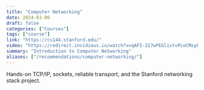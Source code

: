 ```yaml
---
title: "Computer Networking"
date: 2024-01-06
draft: false
categories: ["Courses"]
tags: ["course"]
link: "https://cs144.stanford.edu/"
video: "https://redirect.invidious.io/watch?v=qAFI-2I7wPE&list=PLoCMsyE1cvdWKsLVyf6cPwCLDIZnOj0NS"
summary: "Introduction to Computer Networking"
aliases: ["/recommendations/computer-networking/"]
---
```


Hands-on TCP/IP, sockets, reliable transport, and the Stanford networking stack project.
